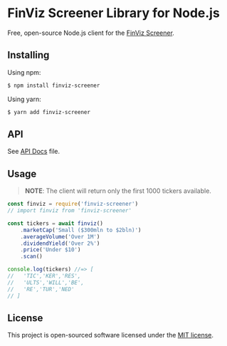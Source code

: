 # FinViz Screener Library for Node.js

Free, open-source Node.js client for the [FinViz Screener](https://finviz.com/screener.ashx).

## Installing

Using npm:
```sh
$ npm install finviz-screener
```

Using yarn:
```sh
$ yarn add finviz-screener
```

## API
See [API Docs](./docs/API.md) file.

## Usage

> **NOTE**: The client will return only the first 1000 tickers available.

```js
const finviz = require('finviz-screener')
// import finviz from 'finviz-screener'

const tickers = await finviz()
    .marketCap('Small ($300mln to $2bln)')
    .averageVolume('Over 1M')
    .dividendYield('Over 2%')
    .price('Under $10')
    .scan()

console.log(tickers) //=> [
//   'TIC','KER','RES',
//   'ULTS','WILL','BE',
//   'RE','TUR','NED'
// ]
```

## License

This project is open-sourced software licensed under the [MIT license](./LICENSE).
